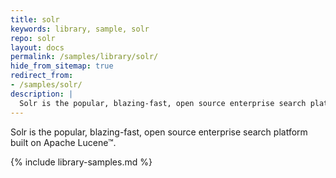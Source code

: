 ```yaml
---
title: solr
keywords: library, sample, solr
repo: solr
layout: docs
permalink: /samples/library/solr/
hide_from_sitemap: true
redirect_from:
- /samples/solr/
description: |
  Solr is the popular, blazing-fast, open source enterprise search platform built on Apache Lucene™.
---
```


Solr is the popular, blazing-fast, open source enterprise search platform built on Apache Lucene™.


{% include library-samples.md %}
